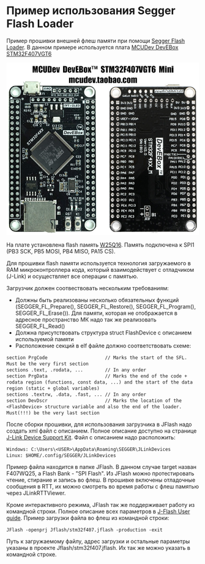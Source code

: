 # Пример использования Segger Flash Loader

Пример прошивки внешней флеш памяти при помощи [Segger Flash Loader](https://wiki.segger.com/SEGGER_Flash_Loader). В данном примере используется плата [MCUDev DevEBox STM32F407VGT6](https://github.com/mcauser/MCUDEV_DEVEBOX_F407VGT6)

![MCUDev DevEBox STM32F407VGT6](./img/STM32F407VGT6.jpg)

На плате установлена flash память [W25Q16](./doc/w25q16jv%20spi%20revd%2008122016.pdf). Память подключена к SPI1 (PB3 SCK, PB5 MOSI, PB4 MISO, PA15 CS).

Для прошивки flash памяти используется технология загружаемого в RAM микроконтроллера кода, который взаимодействует с отладчиком (J-Link) и осуществляет все операции с памятью. 

Загрузчик должен соотвествовать нескольким требованиям:

* Должны быть реализованы несколько обязательных функций (SEGGER_FL_Prepare(), SEGGER_FL_Restore(), SEGGER_FL_Program(), SEGGER_FL_Erase()). Для памяти, которая не отображается в адресное пространство МК надо так же реализовать SEGGER_FL_Read()
* Должна присутствовать структура struct FlashDevice с описанием используемой памяти
* Расположение секций в elf файле должно соответствовать схеме:

```
section PrgCode                     // Marks the start of the SFL. Must be the very first section
sections .text, .rodata, ...        // In any order
section PrgData                     // Marks the end of the code + rodata region (functions, const data, ...) and the start of the data region (static + global variables)
sections .textrw, .data, .fast, ... // In any order
section DevDscr                     // Marks the location of the <FlashDevice> structure variable and also the end of the loader. Must(!!!) be the very last section
```

После сборки прошивки, для использования загрузчика в JFlash надо создать xml файл с описанием. Полное описание доступно на странице [J-Link Device Support Kit](https://wiki.segger.com/J-Link_Device_Support_Kit). Файл с описанием надо расположить:

```
Windows: C:\Users\<USER>\AppData\Roaming\SEGGER\JLinkDevices
Linux: $HOME/.config/SEGGER/JLinkDevices
```
Пример файла находится в папке JFlash. В данном случае target назван F407WQ25, а Flash Bank - "SPI Flash". Из JFlash можно протестировать чтение, стирание и запись во флеш. В прошивке включены отладочные сообщения в RTT, их можно смотреть во время работы с флеш памятью через JLinkRTTViewer.

Кроме интерактивного режима, JFlash так же поддерживает работу из командной строки. Полное описание всех параметров в [J-Flash User guide](https://www.segger.com/downloads/flasher/UM08003). Пример загрузки файла во флеш из командной строки:

```
JFlash -openprj Jflash/stm32f407.jflash -production -exit

```

Путь к загружаемому файлу, адрес загрузки и остальные параметры указаны в проекте Jflash/stm32f407.jflash. Их так же можно указать в командной строке.